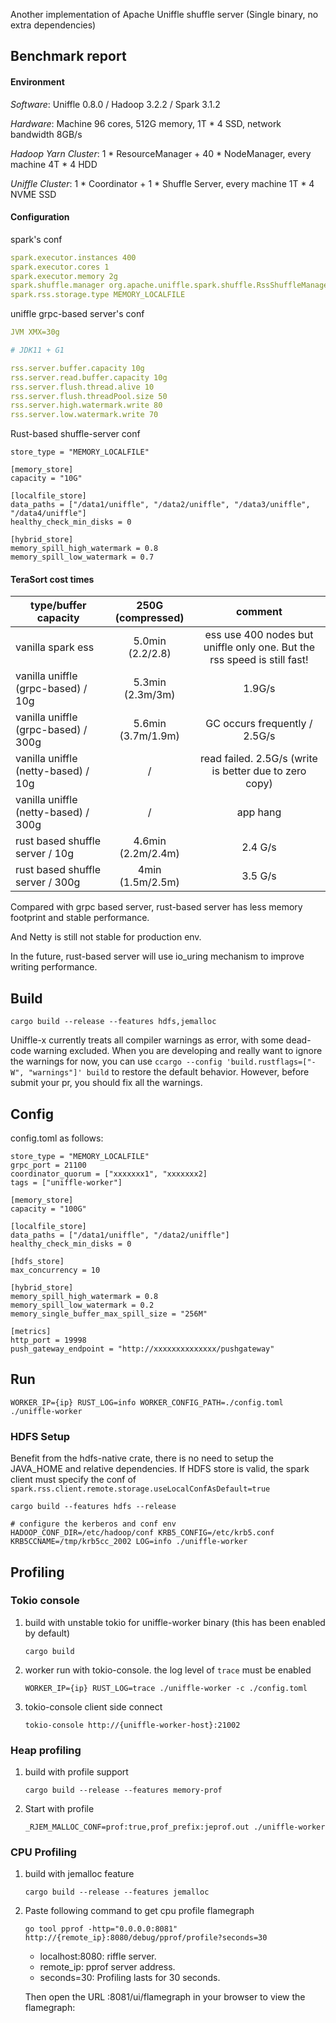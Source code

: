 <!--
  ~ Licensed to the Apache Software Foundation (ASF) under one or more
  ~ contributor license agreements.  See the NOTICE file distributed with
  ~ this work for additional information regarding copyright ownership.
  ~ The ASF licenses this file to You under the Apache License, Version 2.0
  ~ (the "License"); you may not use this file except in compliance with
  ~ the License.  You may obtain a copy of the License at
  ~
  ~    http://www.apache.org/licenses/LICENSE-2.0
  ~
  ~ Unless required by applicable law or agreed to in writing, software
  ~ distributed under the License is distributed on an "AS IS" BASIS,
  ~ WITHOUT WARRANTIES OR CONDITIONS OF ANY KIND, either express or implied.
  ~ See the License for the specific language governing permissions and
  ~ limitations under the License.
  -->

Another implementation of Apache Uniffle shuffle server (Single binary, no extra dependencies)

## Benchmark report

#### Environment

_Software_: Uniffle 0.8.0 / Hadoop 3.2.2 / Spark 3.1.2

_Hardware_: Machine 96 cores, 512G memory, 1T * 4 SSD, network bandwidth 8GB/s

_Hadoop Yarn Cluster_: 1 * ResourceManager + 40 * NodeManager, every machine 4T * 4 HDD

_Uniffle Cluster_: 1 * Coordinator + 1 * Shuffle Server, every machine 1T * 4 NVME SSD

#### Configuration

spark's conf
```yaml
spark.executor.instances 400
spark.executor.cores 1
spark.executor.memory 2g
spark.shuffle.manager org.apache.uniffle.spark.shuffle.RssShuffleManager
spark.rss.storage.type MEMORY_LOCALFILE
``` 

uniffle grpc-based server's conf
``` yaml
JVM XMX=30g

# JDK11 + G1 

rss.server.buffer.capacity 10g
rss.server.read.buffer.capacity 10g
rss.server.flush.thread.alive 10
rss.server.flush.threadPool.size 50
rss.server.high.watermark.write 80
rss.server.low.watermark.write 70
``` 

Rust-based shuffle-server conf
```
store_type = "MEMORY_LOCALFILE"

[memory_store]
capacity = "10G"

[localfile_store]
data_paths = ["/data1/uniffle", "/data2/uniffle", "/data3/uniffle", "/data4/uniffle"]
healthy_check_min_disks = 0

[hybrid_store]
memory_spill_high_watermark = 0.8
memory_spill_low_watermark = 0.7
``` 

#### TeraSort cost times
| type/buffer capacity                 | 250G (compressed)  |                                 comment                                  |
|--------------------------------------|:------------------:|:------------------------------------------------------------------------:|
| vanilla spark ess                    |  5.0min (2.2/2.8)  | ess use 400 nodes but uniffle only one. But the rss speed is still fast! | 
| vanilla uniffle (grpc-based)  / 10g  |  5.3min (2.3m/3m)  |                                  1.9G/s                                  |
| vanilla uniffle (grpc-based)  / 300g | 5.6min (3.7m/1.9m) |                      GC occurs frequently / 2.5G/s                       |
| vanilla uniffle (netty-based) / 10g  |         /          |          read failed. 2.5G/s (write is better due to zero copy)          |
| vanilla uniffle (netty-based) / 300g |         /          |                                 app hang                                 |
| rust based shuffle server     / 10g  | 4.6min (2.2m/2.4m) |                                 2.4 G/s                                  |
| rust based shuffle server     / 300g |  4min (1.5m/2.5m)  |                                 3.5 G/s                                  |


Compared with grpc based server, rust-based server has less memory footprint and stable performance.  

And Netty is still not stable for production env.

In the future, rust-based server will use io_uring mechanism to improve writing performance.

## Build

`cargo build --release --features hdfs,jemalloc`

Uniffle-x currently treats all compiler warnings as error, with some dead-code warning excluded. When you are developing
and really want to ignore the warnings for now, you can use `ccargo --config 'build.rustflags=["-W", "warnings"]' build`
to restore the default behavior. However, before submit your pr, you should fix all the warnings.


## Config

config.toml as follows:

``` 
store_type = "MEMORY_LOCALFILE"
grpc_port = 21100
coordinator_quorum = ["xxxxxxx1", "xxxxxxx2]
tags = ["uniffle-worker"]

[memory_store]
capacity = "100G"

[localfile_store]
data_paths = ["/data1/uniffle", "/data2/uniffle"]
healthy_check_min_disks = 0

[hdfs_store]
max_concurrency = 10

[hybrid_store]
memory_spill_high_watermark = 0.8
memory_spill_low_watermark = 0.2
memory_single_buffer_max_spill_size = "256M"

[metrics]
http_port = 19998
push_gateway_endpoint = "http://xxxxxxxxxxxxxx/pushgateway"
``` 

## Run

`WORKER_IP={ip} RUST_LOG=info WORKER_CONFIG_PATH=./config.toml ./uniffle-worker`

### HDFS Setup 

Benefit from the hdfs-native crate, there is no need to setup the JAVA_HOME and relative dependencies.
If HDFS store is valid, the spark client must specify the conf of `spark.rss.client.remote.storage.useLocalConfAsDefault=true`

```shell
cargo build --features hdfs --release
```

```shell
# configure the kerberos and conf env
HADOOP_CONF_DIR=/etc/hadoop/conf KRB5_CONFIG=/etc/krb5.conf KRB5CCNAME=/tmp/krb5cc_2002 LOG=info ./uniffle-worker
```

## Profiling

### Tokio console
1. build with unstable tokio for uniffle-worker binary (this has been enabled by default)
    ```shell
    cargo build
    ```
2. worker run with tokio-console. the log level of `trace` must be enabled
    ```shell
    WORKER_IP={ip} RUST_LOG=trace ./uniffle-worker -c ./config.toml 
    ```
3. tokio-console client side connect
    ```shell
   tokio-console http://{uniffle-worker-host}:21002
    ```
   
### Heap profiling
1. build with profile support
    ```shell
    cargo build --release --features memory-prof
    ```
2. Start with profile
    ```shell
    _RJEM_MALLOC_CONF=prof:true,prof_prefix:jeprof.out ./uniffle-worker
    ```
   
### CPU Profiling
1. build with jemalloc feature
    ```shell
    cargo build --release --features jemalloc
    ```
2. Paste following command to get cpu profile flamegraph
    ```shell
    go tool pprof -http="0.0.0.0:8081" http://{remote_ip}:8080/debug/pprof/profile?seconds=30
    ```
   - localhost:8080: riffle server.
   - remote_ip: pprof server address.
   - seconds=30: Profiling lasts for 30 seconds.
   
   Then open the URL <your-ip>:8081/ui/flamegraph in your browser to view the flamegraph:
   